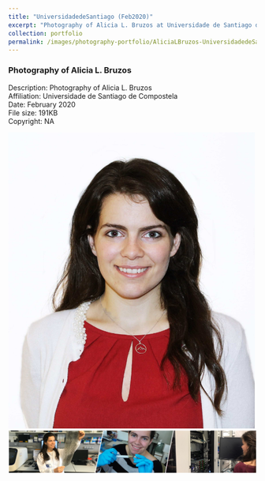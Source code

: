 ```yaml
---
title: "UniversidadedeSantiago (Feb2020)"
excerpt: "Photography of Alicia L. Bruzos at Universidade de Santiago de Compostela in February 2020 <br/><img src='/images/photography-portfolio/AliciaLBruzos-UniversidadedeSantiago-Feb2020.jpg'>"
collection: portfolio
permalink: /images/photography-portfolio/AliciaLBruzos-UniversidadedeSantiago-Feb2020
---
```


### Photography of Alicia L. Bruzos <br/>
Description: Photography of Alicia L. Bruzos <br/>
Affiliation: Universidade de Santiago de Compostela <br/>
Date: February 2020 <br/>
File size: 191KB <br/>
Copyright: NA <br/> 

<img src='images/photography-portfolio/AliciaLBruzos-UniversidadedeSantiago-Feb2020.jpg' width="500" height="600">  

<img src='/images/TiraFotos_cientifica-col_AliciaLBruzos.png'>  
